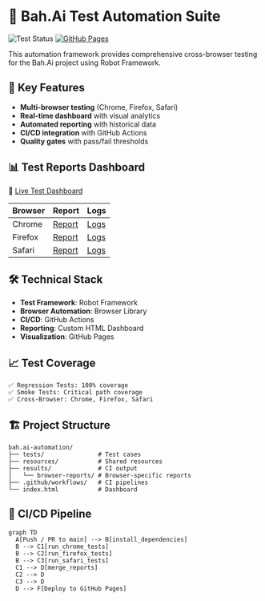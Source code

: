 # 🚀 Bah.Ai Test Automation Suite

![Test Status](https://github.com/rlongcop-agsx/bah.ai-automation/workflows/Robot%20Framework%20Tests/badge.svg)
[![GitHub Pages](https://img.shields.io/badge/docs-gh--pages-blue)](https://rlongcop-agsx.github.io/bah.ai-automation/)

This automation framework provides comprehensive cross-browser testing for the Bah.Ai project using Robot Framework.

## 🌟 Key Features
- **Multi-browser testing** (Chrome, Firefox, Safari)
- **Real-time dashboard** with visual analytics
- **Automated reporting** with historical data
- **CI/CD integration** with GitHub Actions
- **Quality gates** with pass/fail thresholds

## 📊 Test Reports Dashboard

🔗 [Live Test Dashboard](https://rlongcop-agsx.github.io/bah.ai-automation/)

| Browser | Report | Logs |
|---------|--------|------|
| Chrome | [Report](https://rlongcop-agsx.github.io/bah.ai-automation/browser-reports/chrome/report.html) | [Logs](https://rlongcop-agsx.github.io/bah.ai-automation/browser-reports/chrome/log.html) |
| Firefox | [Report](https://rlongcop-agsx.github.io/bah.ai-automation/browser-reports/firefox/report.html) | [Logs](https://rlongcop-agsx.github.io/bah.ai-automation/browser-reports/firefox/log.html) |
| Safari | [Report](https://rlongcop-agsx.github.io/bah.ai-automation/browser-reports/safari/report.html) | [Logs](https://rlongcop-agsx.github.io/bah.ai-automation/browser-reports/safari/log.html) |

## 🛠️ Technical Stack
- **Test Framework**: Robot Framework
- **Browser Automation**: Browser Library
- **CI/CD**: GitHub Actions
- **Reporting**: Custom HTML Dashboard
- **Visualization**: GitHub Pages

## 📈 Test Coverage
```text
✅ Regression Tests: 100% coverage
✅ Smoke Tests: Critical path coverage
✅ Cross-Browser: Chrome, Firefox, Safari
```

## 🏗️ Project Structure

```text
bah.ai-automation/
├── tests/               # Test cases
├── resources/           # Shared resources
├── results/             # CI output
│   └── browser-reports/ # Browser-specific reports
├── .github/workflows/   # CI pipelines
└── index.html           # Dashboard
```

## 🔄 CI/CD Pipeline
```mermaid
graph TD
  A[Push / PR to main] --> B[install_dependencies]
  B --> C1[run_chrome_tests]
  B --> C2[run_firefox_tests]
  B --> C3[run_safari_tests]
  C1 --> D[merge_reports]
  C2 --> D
  C3 --> D
  D --> F[Deploy to GitHub Pages]
```

